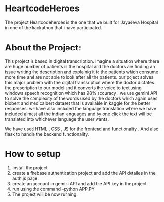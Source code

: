 # HeartcodeHeroes

The project  Heartcodeheroes  is the one that we built for Jayadeva Hospital in one of the hackathon that i have participated.

# About the Project:
This project is based in digital transcription. Imagine a situation where there are huge number of patients in the hospital and the doctors are finding an issue writing the description and explainig it to the patients which consume more time and are not able to look after all the patients. our poject solves this major problem with the digital transsription where the doctor dictates the prescription to our model and it converts the voice to text using windows speech recognition which has 98% accuracy . we use gemini API to solve the complexity of the words used by the doctors which again uses biobert and medicalbert dataset that is available in kaggle for the better responses.
we have also included the language translation where we have included almost all the indian languages and by one click the text will be translated into whichever language the user wants.


We have used HTML , CSS , JS for the frontend and functionality . And also flask to handle the backend functionality.


# How to setup

1. Install the project
2. create a firebase authentication project and add the API detailes in the auth.js page
3. create an account in gemini API and add the API key in the project
4. run using the command -python APP.PY
5. The project will be now running.

